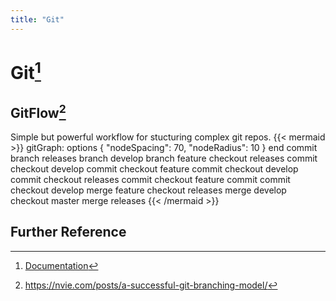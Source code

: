 ```yaml
---
title: "Git"
---
```

# Git[^1]

## GitFlow[^2]
Simple but powerful workflow for stucturing complex git repos.
{{< mermaid >}}
gitGraph:
options
{
    "nodeSpacing": 70,
    "nodeRadius": 10
}
end
commit
branch releases
branch develop
branch feature
checkout releases
commit
checkout develop
commit
checkout feature
commit
checkout develop
commit
checkout releases
commit
checkout feature
commit
commit
checkout develop
merge feature
checkout releases
merge develop
checkout master
merge releases
{{< /mermaid >}}

## Further Reference
[^1]: [Documentation](https://git-scm.com/docs)
[^2]: https://nvie.com/posts/a-successful-git-branching-model/